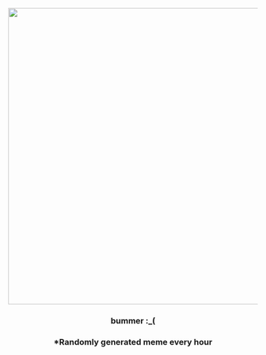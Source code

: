 <p align="center">
        <img src="https://i.redd.it/8mvcl00mj8g91.png" width="600" height="600">
        </p>
        <h3 align="center">bummer :_(</h3>
        <h3 align="center">*Randomly generated meme every hour</h3>
    